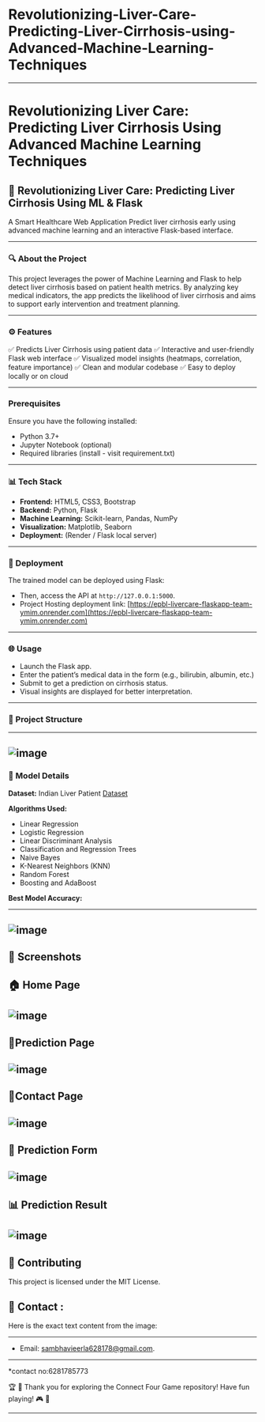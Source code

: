 # Revolutionizing-Liver-Care-Predicting-Liver-Cirrhosis-using-Advanced-Machine-Learning-Techniques
---
# Revolutionizing Liver Care: Predicting Liver Cirrhosis Using Advanced Machine Learning Techniques

## 🧠 Revolutionizing Liver Care: Predicting Liver Cirrhosis Using ML & Flask

A Smart Healthcare Web Application Predict liver cirrhosis early using advanced machine learning and an interactive Flask-based interface.

---

### 🔍 About the Project

This project leverages the power of Machine Learning and Flask to help detect liver cirrhosis based on patient health metrics. By analyzing key medical indicators, the app predicts the likelihood of liver cirrhosis and aims to support early intervention and treatment planning.

---

### ⚙️ Features

✅ Predicts Liver Cirrhosis using patient data
✅ Interactive and user-friendly Flask web interface
✅ Visualized model insights (heatmaps, correlation, feature importance)
✅ Clean and modular codebase
✅ Easy to deploy locally or on cloud

---

### Prerequisites

Ensure you have the following installed:

* Python 3.7+
* Jupyter Notebook (optional)
* Required libraries (install - visit requirement.txt)

---

### 📊 Tech Stack

* **Frontend:** HTML5, CSS3, Bootstrap
* **Backend:** Python, Flask
* **Machine Learning:** Scikit-learn, Pandas, NumPy
* **Visualization:** Matplotlib, Seaborn
* **Deployment:** (Render / Flask local server)

---

### 🚀 Deployment

The trained model can be deployed using Flask:

* Then, access the API at `http://127.0.0.1:5000`.
* Project Hosting deployment link: [https://epbl-livercare-flaskapp-team-ymim.onrender.com](https://epbl-livercare-flaskapp-team-ymim.onrender.com)

---

### 🌐 Usage

* Launch the Flask app.
* Enter the patient’s medical data in the form (e.g., bilirubin, albumin, etc.)
* Submit to get a prediction on cirrhosis status.
* Visual insights are displayed for better interpretation.

---

### 📁 Project Structure

---
![image](https://github.com/user-attachments/assets/eebcc2fc-2cc7-42d5-8ce3-37bcd7b96c46)
---

### 🧠 Model Details

**Dataset:** Indian Liver Patient [Dataset](https://www.kaggle.com/datasets/)

**Algorithms Used:**

* Linear Regression
* Logistic Regression
* Linear Discriminant Analysis
* Classification and Regression Trees
* Naive Bayes
* K-Nearest Neighbors (KNN)
* Random Forest
* Boosting and AdaBoost

**Best Model Accuracy:**

---

![image](https://github.com/user-attachments/assets/7e8595fe-f3d6-4a67-b1cf-57cdb6f11231)
---
📸 Screenshots
---
🏠 Home Page
---
![image](https://github.com/user-attachments/assets/16c93b07-6316-4fe7-b098-60d76927b14c)
---
🧩Prediction Page
---
![image](https://github.com/user-attachments/assets/a47360f3-3071-4d4e-b3c0-c42026a87651)
---
📮Contact Page
---
![image](https://github.com/user-attachments/assets/62c694c2-18e1-4f83-bb29-73ed196aad5f)
---
🧪 Prediction Form
---
![image](https://github.com/user-attachments/assets/ca6205cd-0903-41ca-a631-0fd33eb0a507)
---
📊 Prediction Result
---
![image](https://github.com/user-attachments/assets/9c91cd19-00cf-4f0a-b52e-b14e07f94492)
---
🤝 Contributing
---
This project is licensed under the MIT License.

📧 Contact :
---
Here is the exact text content from the image:

---
* Email: [sambhavieerla628178@gmail.com](mailto:sambhavieerla6281785773@gmail.com).
 ---
*contact no:6281785773

🏆 🌟 Thank you for exploring the Connect Four Game repository! Have fun playing! 🎮 🎉

---







